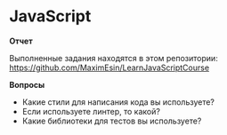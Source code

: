 # JavaScript

**Отчет**

Выполненные задания находятся в этом репозитории: https://github.com/MaximEsin/LearnJavaScriptCourse

**Вопросы**

- Какие стили для написания кода вы используете?</br>
- Если используете линтер, то какой?</br>
- Какие библиотеки для тестов вы используете?</br>
